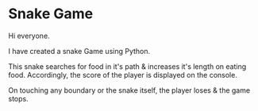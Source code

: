 # Snake Game
Hi everyone.

I have created a snake Game using Python.

This snake searches for food in it's path & increases it's length on eating food.
Accordingly, the score of the player is displayed on the console.

On touching any boundary or the snake itself, the player loses & the game stops.
